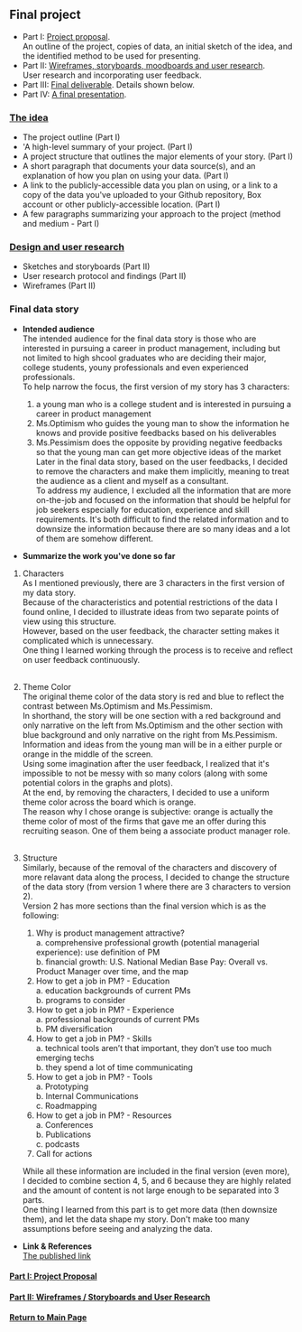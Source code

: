 ## Final project

- Part I: [Project proposal](final_project_JiadiLi.md).  
    An outline of the project, copies of data, an initial sketch of the idea, and the identified method to be used for presenting. 
- Part II: [Wireframes, storyboards, moodboards and user research](final_project_JiadiLi2.md).  
    User research and incorporating user feedback. 
- Part III: [Final deliverable](final_project_JiadiLi3.md).
    Details shown below.
- Part IV: [A final presentation](https://carnegiemellon.shorthandstories.com/pm/index.html). 

### [The idea](final_project_JiadiLi.md)

- The project outline (Part I)
- 'A high-level summary of your project.  (Part I)
- A project structure that outlines the major elements of your story. (Part I)
- A short paragraph that documents your data source(s), and an explanation of how you plan on using your data. (Part I)
- A link to the publicly-accessible data you plan on using, or a link to a copy of the data you've uploaded to your Github repository, Box account or other publicly-accessible location. (Part I)
- A few paragraphs summarizing your approach to the project (method and medium - Part I)

### [Design and user research](final_project_JiadiLi2.md)

- Sketches and storyboards (Part II)
- User research protocol and findings (Part II)
- Wireframes (Part II)

### Final data story

- **Intended audience**<br/>
The intended audience for the final data story is those who are interested in pursuing a career in product management, including but not limited to high shcool graduates who are deciding their major, college students, youny professionals and even experienced professionals.<br/>
To help narrow the focus, the first version of my story has 3 characters: <br/>
    1. a young man who is a college student and is interested in pursuing a career in product management<br/>
    2. Ms.Optimism who guides the young man to show the information he knows and provide positive feedbacks based on his deliverables<br/>
    3. Ms.Pessimism does the opposite by providing negative feedbacks so that the young man can get more objective ideas of the market<br/>
Later in the final data story, based on the user feedbacks, I decided to remove the characters and make them implicitly, meaning to treat the audience as a client and myself as a consultant.<br/>
To address my audience, I excluded all the information that are more on-the-job and focused on the information that should be helpful for job seekers especially for education, experience and skill requirements. It's both difficult to find the related information and to downsize the information because there are so many ideas and a lot of them are somehow different.<br/>


- **Summarize the work you've done so far**<br/>  
1. Characters<br/>
    As I mentioned previously, there are 3 characters in the first version of my data story. <br/>
    Because of the characteristics and potential restrictions of the data I found online, I decided to illustrate ideas from two separate points of view using this structure.<br/>
    However, based on the user feedback, the character setting makes it complicated which is unnecessary. <br/>
    One thing I learned working through the process is to receive and reflect on user feedback continuously.<br/><br/>
    
2. Theme Color<br/>
    The original theme color of the data story is red and blue to reflect the contrast between Ms.Optimism and Ms.Pessimism.<br/>
    In shorthand, the story will be one section with a red background and only narrative on the left from Ms.Optimism and the other section with blue background and only narrative on the right from Ms.Pessimism. Information and ideas from the young man will be in a either purple or orange in the middle of the screen.<br/>
    Using some imagination after the user feedback, I realized that it's impossible to not be messy with so many colors (along with some potential colors in the graphs and plots).<br/>
    At the end, by removing the characters, I decided to use a uniform theme color across the board which is orange.<br/>
    The reason why I chose orange is subjective: orange is actually the theme color of most of the firms that gave me an offer during this recruiting season. One of them being a associate product manager role.<br/><br/>
    
3. Structure<br/>
    Similarly, because of the removal of the characters and discovery of more relavant data along the process, I decided to change the structure of the data story (from version 1 where there are 3 characters to version 2).<br/>
    Version 2 has more sections than the final version which is as the following:
    1. Why is product management attractive?<br/>
        a. comprehensive professional growth (potential managerial experience): use definition of PM<br/>
        b. financial growth: U.S. National Median Base Pay: Overall vs. Product Manager over time, and the map<br/>
    2. How to get a job in PM? - Education<br/>
        a. education backgrounds of current PMs<br/>
        b. programs to consider<br/>
    3. How to get a job in PM? - Experience<br/>
        a. professional backgrounds of current PMs<br/>
        b. PM diversification<br/>
    4. How to get a job in PM? - Skills<br/>
        a. technical tools aren’t that important, they don’t use too much emerging techs<br/>
        b. they spend a lot of time communicating<br/>
    5. How to get a job in PM? - Tools<br/>
        a. Prototyping<br/>
        b. Internal Communications<br/>
        c. Roadmapping<br/>
    6. How to get a job in PM? - Resources<br/>
        a. Conferences<br/>
        b. Publications<br/>
        c. podcasts<br/>
    7. Call for actions<br/>

    While all these information are included in the final version (even more), I decided to combine section 4, 5, and 6 because they are highly related and the amount of content is not large enough to be separated into 3 parts.<br/>
    One thing I learned from this part is to get more data (then downsize them), and let the data shape my story. Don't make too many assumptions before seeing and analyzing the data.<br/>

- **Link & References**<br/>
[The published link](https://carnegiemellon.shorthandstories.com/pm/index.html)


#### [Part I: Project Proposal](/final_project_JiadiLi.md)
#### [Part II: Wireframes / Storyboards and User Research](/final_project_JiadiLi2.md)
#### [Return to Main Page](/README.md)
